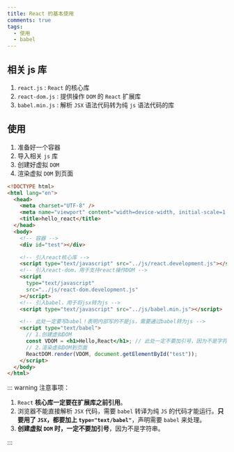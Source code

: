 ```yaml
---
title: React 的基本使用
comments: true
tags:
  - 使用
  - babel
---
```


## 相关 js 库

1. `react.js` : `React` 的核心库
2. `react-dom.js` : 提供操作 `DOM` 的 `React` 扩展库
3. `babel.min.js` : 解析 `JSX` 语法代码转为纯 `js` 语法代码的库

## 使用

1. 准备好一个容器
2. 导入相关 `js` 库
3. 创建好虚拟 `DOM`
4. 渲染虚拟 `DOM` 到页面

```html {23,25,27}
<!DOCTYPE html>
<html lang="en">
  <head>
    <meta charset="UTF-8" />
    <meta name="viewport" content="width=device-width, initial-scale=1.0" />
    <title>hello_react</title>
  </head>
  <body>
    <!-- 容器 -->
    <div id="test"></div>

    <!-- 引入react核心库 -->
    <script type="text/javascript" src="../js/react.development.js"></script>
    <!-- 引入react-dom，用于支持react操作DOM -->
    <script
      type="text/javascript"
      src="../js/react-dom.development.js"
    ></script>
    <!-- 引入babel，用于将jsx转为js -->
    <script type="text/javascript" src="../js/babel.min.js"></script>

    <!-- 此处一定要写babel！表明内部写的不是js，需要通过babel转为js -->
    <script type="text/babel">
      // 1.创建虚拟DOM
      const VDOM = <h1>Hello,React</h1>; // 此处一定不要加引号，因为不是字符串
      // 2.渲染虚拟DOM到页面
      ReactDOM.render(VDOM, document.getElementById("test"));
    </script>
  </body>
</html>
```

::: warning 注意事项：

1. `React` **核心库一定要在扩展库之前引用**。
2. 浏览器不能直接解析 `JSX` 代码，需要 `babel` 转译为纯 `JS` 的代码才能运行。**只要用了 `JSX`，都要加上 `type="text/babel"`**，声明需要 `babel` 来处理。
3. **创建虚拟 `DOM` 时，一定不要加引号**，因为不是字符串。

:::
